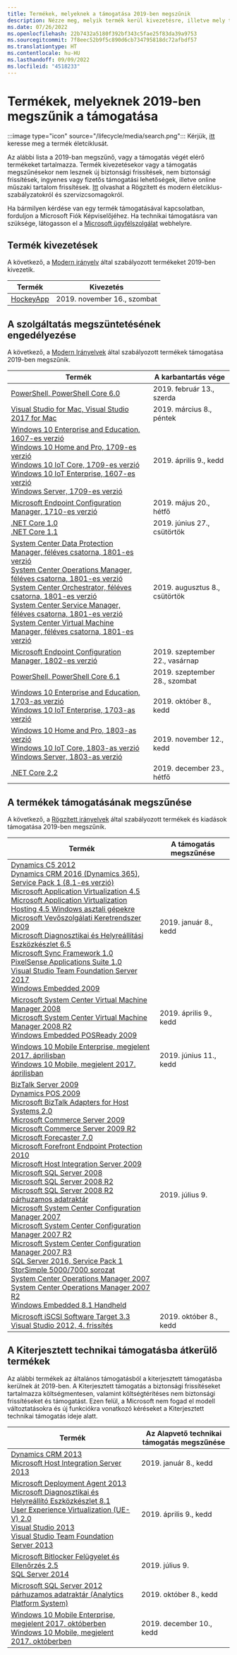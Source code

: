 ```yaml
---
title: Termékek, melyeknek a támogatása 2019-ben megszűnik
description: Nézze meg, melyik termék kerül kivezetésre, illetve mely termékek támogatása szűnik meg vagy kerül át az általános támogatásból a kiterjesztett támogatásba 2019-ben.
ms.date: 07/26/2022
ms.openlocfilehash: 22b7432a5180f392bf343c5fae25f83da39a9753
ms.sourcegitcommit: 7f8eec52b9f5c890d6cb734795818dc72afbdf57
ms.translationtype: HT
ms.contentlocale: hu-HU
ms.lasthandoff: 09/09/2022
ms.locfileid: "4518233"
---
```

# <a name="products-ending-support-in-2019"></a>Termékek, melyeknek 2019-ben megszűnik a támogatása

:::image type="icon" source="/lifecycle/media/search.png":::
Kérjük, [itt](/lifecycle/products/) keresse meg a termék életciklusát.

Az alábbi lista a 2019-ban megszűnő, vagy a támogatás végét elérő termékeket tartalmazza. Termék kivezetésekor vagy a támogatás megszűnésekor nem lesznek új biztonsági frissítések, nem biztonsági frissítések, ingyenes vagy fizetős támogatási lehetőségek, illetve online műszaki tartalom frissítések. [Itt](/lifecycle/overview/product-end-of-support-overview) olvashat a Rögzített és modern életciklus-szabályzatokról és szervizcsomagokról.

Ha bármilyen kérdése van egy termék támogatásával kapcsolatban, forduljon a Microsoft Fiók Képviselőjéhez. Ha technikai támogatásra van szüksége, látogasson el a [Microsoft ügyfélszolgálat](https://support.microsoft.com/contactus/?ws=support) webhelyre.

## <a name="product-retirements"></a>Termék kivezetések

A következő, a [Modern irányelv](/lifecycle/policies/modern) által szabályozott termékeket 2019-ben kivezetik.

| Termék | Kivezetés |
| --- | --- |
| [HockeyApp](/lifecycle/products/hockeyapp?branch=live)<br> | 2019. november 16., szombat |


## <a name="release-end-of-servicing"></a>A szolgáltatás megszüntetésének engedélyezése

A következő, a [Modern Irányelvek](/lifecycle/policies/modern) által szabályozott termékek támogatása 2019-ben megszűnik.

| Termék | A karbantartás vége |
| --- | --- |
| [PowerShell, PowerShell Core 6.0](/lifecycle/products/powershell?branch=live)<br> | 2019. február 13., szerda |
| [Visual Studio for Mac, Visual Studio 2017 for Mac](/lifecycle/products/visual-studio-for-mac?branch=live)<br> | 2019. március 8., péntek |
| [Windows 10 Enterprise and Education, 1607-es verzió](/lifecycle/products/windows-10-enterprise-and-education?branch=live)<br>[Windows 10 Home and Pro, 1709-es verzió](/lifecycle/products/windows-10-home-and-pro?branch=live)<br>[Windows 10 IoT Core, 1709-es verzió](/lifecycle/products/windows-10-iot-core?branch=live)<br>[Windows 10 IoT Enterprise, 1607-es verzió](/lifecycle/products/windows-10-iot-enterprise?branch=live)<br>[Windows Server, 1709-es verzió](/lifecycle/products/windows-server?branch=live)<br> | 2019. április 9., kedd |
| [Microsoft Endpoint Configuration Manager, 1710-es verzió](/lifecycle/products/microsoft-endpoint-configuration-manager?branch=live)<br> | 2019. május 20., hétfő |
| [.NET Core 1.0](/lifecycle/products/microsoft-net-and-net-core?branch=live)<br>[.NET Core 1.1](/lifecycle/products/microsoft-net-and-net-core?branch=live)<br> | 2019. június 27., csütörtök |
| [System Center Data Protection Manager, féléves csatorna, 1801-es verzió](/lifecycle/products/system-center-data-protection-manager-semi-annual-channel?branch=live)<br>[System Center Operations Manager, féléves csatorna, 1801-es verzió](/lifecycle/products/system-center-operations-manager-semi-annual-channel?branch=live)<br>[System Center Orchestrator, féléves csatorna, 1801-es verzió](/lifecycle/products/system-center-orchestrator-semi-annual-channel?branch=live)<br>[System Center Service Manager, féléves csatorna, 1801-es verzió](/lifecycle/products/system-center-service-manager-semi-annual-channel?branch=live)<br>[System Center Virtual Machine Manager, féléves csatorna, 1801-es verzió](/lifecycle/products/system-center-virtual-machine-manager-semi-annual-channel?branch=live)<br> | 2019. augusztus 8., csütörtök |
| [Microsoft Endpoint Configuration Manager, 1802-es verzió](/lifecycle/products/microsoft-endpoint-configuration-manager?branch=live)<br> | 2019. szeptember 22., vasárnap |
| [PowerShell, PowerShell Core 6.1](/lifecycle/products/powershell?branch=live)<br> | 2019. szeptember 28., szombat |
| [Windows 10 Enterprise and Education, 1703-as verzió](/lifecycle/products/windows-10-enterprise-and-education?branch=live)<br>[Windows 10 IoT Enterprise, 1703-as verzió](/lifecycle/products/windows-10-iot-enterprise?branch=live)<br> | 2019. október 8., kedd |
| [Windows 10 Home and Pro, 1803-as verzió](/lifecycle/products/windows-10-home-and-pro?branch=live)<br>[Windows 10 IoT Core, 1803-as verzió](/lifecycle/products/windows-10-iot-core?branch=live)<br>[Windows Server, 1803-as verzió](/lifecycle/products/windows-server?branch=live)<br> | 2019. november 12., kedd |
| [.NET Core 2.2](/lifecycle/products/microsoft-net-and-net-core?branch=live)<br> | 2019. december 23., hétfő |


## <a name="products-reaching-end-of-support"></a>A termékek támogatásának megszűnése

A következő, a [Rögzített irányelvek](/lifecycle/policies/fixed) által szabályozott termékek és kiadások támogatása 2019-ben megszűnik.

| Termék | A támogatás megszűnése |
| --- | --- |
| [Dynamics C5 2012](/lifecycle/products/dynamics-c5-2012?branch=live)<br>[Dynamics CRM 2016 (Dynamics 365), Service Pack 1 (8.1-es verzió)](/lifecycle/products/dynamics-crm-2016-dynamics-365?branch=live)<br>[Microsoft Application Virtualization 4.5](/lifecycle/products/microsoft-application-virtualization-45?branch=live)<br>[Microsoft Application Virtualization Hosting 4.5 Windows asztali gépekre](/lifecycle/products/microsoft-application-virtualization-hosting-45?branch=live)<br>[Microsoft Vevőszolgálati Keretrendszer 2009](/lifecycle/products/microsoft-customer-care-framework-2009?branch=live)<br>[Microsoft Diagnosztikai és Helyreállítási Eszközkészlet 6.5](/lifecycle/products/microsoft-diagnostics-and-recovery-toolset-65?branch=live)<br>[Microsoft Sync Framework 1.0](/lifecycle/products/microsoft-sync-framework-10?branch=live)<br>[PixelSense Applications Suite 1.0](/lifecycle/products/pixelsense-applications-suite-10?branch=live)<br>[Visual Studio Team Foundation Server 2017](/lifecycle/products/visual-studio-team-foundation-server-2017?branch=live)<br>[Windows Embedded 2009](/lifecycle/products/windows-embedded-2009?branch=live)<br> | 2019. január 8., kedd |
| [Microsoft System Center Virtual Machine Manager 2008](/lifecycle/products/microsoft-system-center-virtual-machine-manager-2008?branch=live)<br>[Microsoft System Center Virtual Machine Manager 2008 R2](/lifecycle/products/microsoft-system-center-virtual-machine-manager-2008-r2?branch=live)<br>[Windows Embedded POSReady 2009](/lifecycle/products/windows-embedded-posready-2009?branch=live)<br> | 2019. április 9., kedd |
| [Windows 10 Mobile Enterprise, megjelent 2017. áprilisban](/lifecycle/products/windows-10-mobile-enterprise-released-in-april-2017?branch=live)<br>[Windows 10 Mobile, megjelent 2017. áprilisban](/lifecycle/products/windows-10-mobile-released-in-april-2017?branch=live)<br> | 2019. június 11., kedd |
| [BizTalk Server 2009](/lifecycle/products/biztalk-server-2009?branch=live)<br>[Dynamics POS 2009](/lifecycle/products/dynamics-pos-2009?branch=live)<br>[Microsoft BizTalk Adapters for Host Systems 2.0](/lifecycle/products/microsoft-biztalk-adapters-for-host-systems-20?branch=live)<br>[Microsoft Commerce Server 2009](/lifecycle/products/microsoft-commerce-server-2009?branch=live)<br>[Microsoft Commerce Server 2009 R2](/lifecycle/products/microsoft-commerce-server-2009-r2?branch=live)<br>[Microsoft Forecaster 7.0](/lifecycle/products/microsoft-forecaster-70?branch=live)<br>[Microsoft Forefront Endpoint Protection 2010](/lifecycle/products/microsoft-forefront-endpoint-protection-2010?branch=live)<br>[Microsoft Host Integration Server 2009](/lifecycle/products/microsoft-host-integration-server-2009?branch=live)<br>[Microsoft SQL Server 2008](/lifecycle/products/microsoft-sql-server-2008?branch=live)<br>[Microsoft SQL Server 2008 R2](/lifecycle/products/microsoft-sql-server-2008-r2?branch=live)<br>[Microsoft SQL Server 2008 R2 párhuzamos adatraktár](/lifecycle/products/microsoft-sql-server-2008-r2-parallel-data-warehouse?branch=live)<br>[Microsoft System Center Configuration Manager 2007](/lifecycle/products/microsoft-system-center-configuration-manager-2007?branch=live)<br>[Microsoft System Center Configuration Manager 2007 R2](/lifecycle/products/microsoft-system-center-configuration-manager-2007-r2?branch=live)<br>[Microsoft System Center Configuration Manager 2007 R3](/lifecycle/products/microsoft-system-center-configuration-manager-2007-r3?branch=live)<br>[SQL Server 2016, Service Pack 1](/lifecycle/products/sql-server-2016?branch=live)<br>[StorSimple 5000/7000 sorozat](/lifecycle/products/storsimple-50007000-series?branch=live)<br>[System Center Operations Manager 2007](/lifecycle/products/system-center-operations-manager-2007?branch=live)<br>[System Center Operations Manager 2007 R2](/lifecycle/products/system-center-operations-manager-2007-r2?branch=live)<br>[Windows Embedded 8.1 Handheld](/lifecycle/products/windows-embedded-81-handheld?branch=live)<br> | 2019. július 9. |
| [Microsoft iSCSI Software Target 3.3](/lifecycle/products/microsoft-iscsi-software-target-33?branch=live)<br>[Visual Studio 2012, 4. frissítés](/lifecycle/products/visual-studio-2012?branch=live)<br> | 2019. október 8., kedd |


## <a name="products-moving-to-extended-support"></a>A Kiterjesztett technikai támogatásba átkerülő termékek

Az alábbi termékek az általános támogatásból a kiterjesztett támogatásba kerülnek át 2019-ben. A Kiterjesztett támogatás a biztonsági frissítéseket tartalmazza költségmentesen, valamint költségtérítéses nem biztonsági frissítéseket és támogatást. Ezen felül, a Microsoft nem fogad el modell változtatásokra és új funkciókra vonatkozó kéréseket a Kiterjesztett technikai támogatás ideje alatt.

| Termék | Az Alapvető technikai támogatás megszűnése |
| --- | --- |
| [Dynamics CRM 2013](/lifecycle/products/dynamics-crm-2013?branch=live)<br>[Microsoft Host Integration Server 2013](/lifecycle/products/microsoft-host-integration-server-2013?branch=live)<br> | 2019. január 8., kedd |
| [Microsoft Deployment Agent 2013](/lifecycle/products/microsoft-deployment-agent-2013?branch=live)<br>[Microsoft Diagnosztikai és Helyreállító Eszközkészlet 8.1](/lifecycle/products/microsoft-diagnostics-and-recovery-toolset-81?branch=live)<br>[User Experience Virtualization (UE-V) 2.0](/lifecycle/products/user-experience-virtualization-uev-20?branch=live)<br>[Visual Studio 2013](/lifecycle/products/visual-studio-2013?branch=live)<br>[Visual Studio Team Foundation Server 2013](/lifecycle/products/visual-studio-team-foundation-server-2013?branch=live)<br> | 2019. április 9., kedd |
| [Microsoft Bitlocker Felügyelet és Ellenőrzés 2.5](/lifecycle/products/microsoft-bitlocker-administration-and-monitoring-25?branch=live)<br>[SQL Server 2014](/lifecycle/products/sql-server-2014?branch=live)<br> | 2019. július 9. |
| [Microsoft SQL Server 2012 párhuzamos adatraktár (Analytics Platform System)](/lifecycle/products/microsoft-sql-server-2012-parallel-data-warehouse-analytics-platform-system?branch=live)<br> | 2019. október 8., kedd |
| [Windows 10 Mobile Enterprise, megjelent 2017. októberben](/lifecycle/products/windows-10-mobile-enterprise-released-in-october-2017?branch=live)<br>[Windows 10 Mobile, megjelent 2017. októberben](/lifecycle/products/windows-10-mobile-released-in-october-2017?branch=live)<br> | 2019. december 10., kedd |

